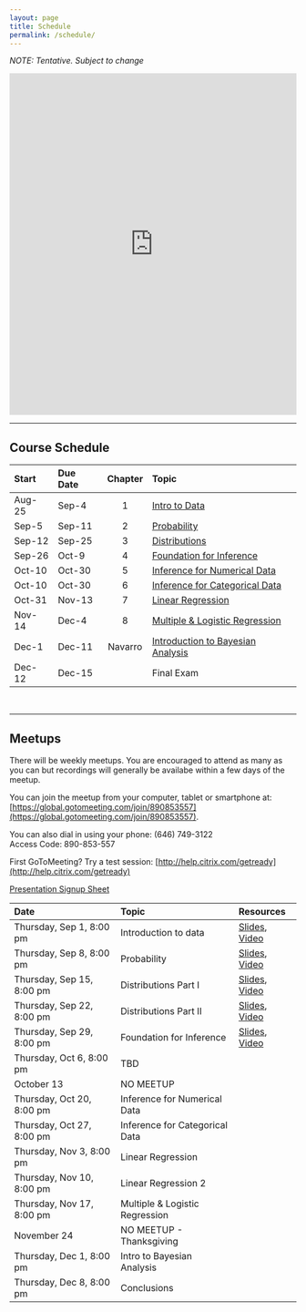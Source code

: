 ```yaml
---
layout: page
title: Schedule
permalink: /schedule/
---
```


*NOTE: Tentative. Subject to change*  

<iframe src="https://calendar.google.com/calendar/embed?src=1rggi2meh364e6ten2lqk6m2mk%40group.calendar.google.com&ctz=America/New_York" style="border: 0" width="100%" height="600" frameborder="0" scrolling="no"></iframe>

<br />

________________________________________________________________________________

## Course Schedule

Start  | Due Date | Chapter | Topic                              
:------|:---------|:-------:|:-----------------------------------
Aug-25 | Sep-4    | 1       | [Intro to Data](/pages/chapter1)
Sep-5  | Sep-11   | 2       | [Probability](/pages/chapter2)
Sep-12 | Sep-25   | 3       | [Distributions](/pages/chapter3)
Sep-26 | Oct-9    | 4       | [Foundation for Inference](/pages/chapter4)
Oct-10 | Oct-30   | 5       | [Inference for Numerical Data](/pages/chapter5)
Oct-10 | Oct-30   | 6       | [Inference for Categorical Data](/pages/chapter6)
Oct-31 | Nov-13   | 7       | [Linear Regression](/pages/chapter7)
Nov-14 | Dec-4    | 8       | [Multiple & Logistic Regression](/pages/chapter8)
Dec-1  | Dec-11   | Navarro | [Introduction to Bayesian Analysis](/pages/chapter9)
Dec-12 | Dec-15   |         | Final Exam

<br />


________________________________________________________________________________

## Meetups

There will be weekly meetups. You are encouraged to attend as many as you can but recordings will generally be availabe within a few days of the meetup.

You can join the meetup from your computer, tablet or smartphone at: [https://global.gotomeeting.com/join/890853557](https://global.gotomeeting.com/join/890853557).

You can also dial in using your phone: (646) 749-3122  
Access Code: 890-853-557

First GoToMeeting? Try a test session: [http://help.citrix.com/getready](http://help.citrix.com/getready)

[Presentation Signup Sheet](https://docs.google.com/spreadsheets/d/18JPR5b-0-Oyinj--H6hb8u8BY9QxCv8S4UsCwTGvS9w/edit#gid=0)


Date                      | Topic                           | Resources |
:-------------------------|:--------------------------------|:----------|
Thursday, Sep 1, 8:00 pm  | Introduction to data            | [Slides](/slides/2016-09-01-Intro_to_Course.html), [Video](https://youtu.be/vRB_AkcfeUQ)
Thursday, Sep 8, 8:00 pm  | Probability                     | [Slides](/slides/2016-09-08-Probability.html), [Video](https://youtu.be/0qztsiM0j3M)
Thursday, Sep 15, 8:00 pm | Distributions Part I            | [Slides](/slides/2016-09-15-Distributions.html), [Video](https://youtu.be/oekknAYsk9Q)
Thursday, Sep 22, 8:00 pm | Distributions Part II           | [Slides](/slides/2016-09-22-Distributions2.html), [Video](https://youtu.be/G-hvXp2PjOw)
Thursday, Sep 29, 8:00 pm | Foundation for Inference        | [Slides](/slides/2016-09-29-Foundation_for_Inference), [Video](https://youtu.be/Qj-78pt4BtY)
Thursday, Oct 6, 8:00 pm  | TBD                             |
October 13                | NO MEETUP                       |
Thursday, Oct 20, 8:00 pm | Inference for Numerical Data    |
Thursday, Oct 27, 8:00 pm | Inference for Categorical Data  |
Thursday, Nov 3, 8:00 pm  | Linear Regression               |
Thursday, Nov 10, 8:00 pm | Linear Regression 2             |
Thursday, Nov 17, 8:00 pm | Multiple & Logistic Regression  |
November 24               | NO MEETUP - Thanksgiving        |
Thursday, Dec 1, 8:00 pm  | Intro to Bayesian Analysis      |
Thursday, Dec 8, 8:00 pm  | Conclusions                     |
